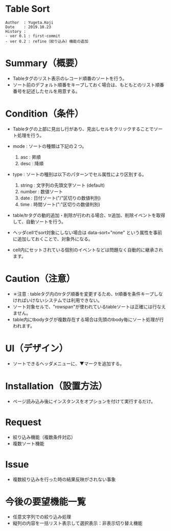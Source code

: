Table Sort
==

```
Author  : Yugeta.Koji
Date    : 2019.10.23
History : 
- ver 0.1 : first-commit
- ver 0.2 : refine（絞り込み）機能の追加
```


# Summary（概要）
- Tableタグのリスト表示のレコード順番のソートを行う。
- ソート前のデフォルト順番をキープしておく場合は、もともとのリスト順番番号を記述したセルを用意する。



# Condition（条件）
- Tableタグの上部に見出し行があり、見出しセルをクリックすることでソート処理を行う。

- mode : ソートの種類は下記の２つ。
  1. asc  : 昇順
  2. desc : 降順

- type : ソートの種別は以下のパターンでセル属性により区別する。
  1. string : 文字列の先頭文字ソート (default)
  2. number : 数値ソート
  3. date   : 日付ソート("/"区切りの数値判別)
  4. time   : 時間ソート(":"区切りの数値判別)

- table/trタグの動的追加・削除が行われる場合、tr追加、削除イベントを取得して、自動ソートを行う。

- ヘッダcellでsort対象にしない場合は data-sort="none" という属性を事前に追加しておくことで、対象外になる。

- cell内にセットされている個別のイベントなどは問題なく自動的に継承されます。



# Caution（注意）
- ＊注意 : tableタグ内のtrタグ順番を変更するため、tr順番を条件キープしなければいけないシステムでは利用できない。
- ソート対象セルで、"rowspan"が使われているtableソートは正確には行なえません。
- table内にtbodyタグが複数存在する場合は先頭のtbody毎にソート処理が行われます。



# UI（デザイン）
- ソートできるヘッダメニューに、▼マークを追加する。



# Installation（設置方法）
- ページ読み込み後にインスタンスをオプションを付けて実行するだけ。


# Request
- 絞り込み機能（複数条件対応）
- 複数ソート機能

# Issue
- 複数絞り込みを行った時の結果反映がされない事象


# 今後の要望機能一覧
- 任意文字列での絞り込み処理
- 縦列の内容を一括リスト表示して選択表示：非表示切り替え機能

